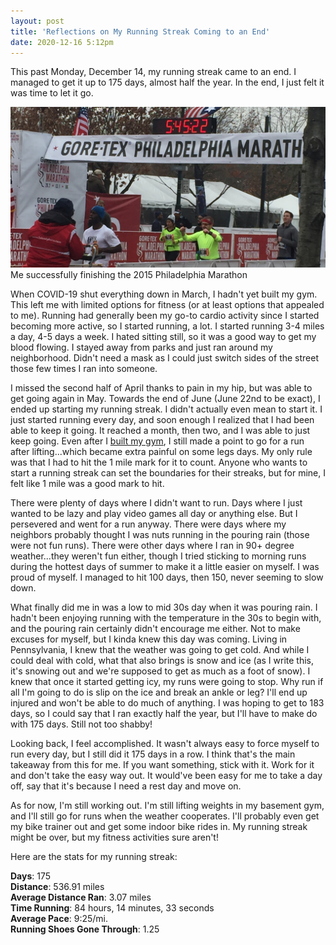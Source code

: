 ```yaml
---
layout: post
title: 'Reflections on My Running Streak Coming to an End'
date: 2020-12-16 5:12pm
---
```


This past Monday, December 14, my running streak came to an end. I managed to get it up to 175 days, almost half the year. In the end, I just felt it was time to let it go.

<div class="centered-image">
    <img src="/assets/images/posts/header-marathon-complete.jpg" alt="Me Finishing the 2015 Philadelphia Marathon" class="shadowed" />
    <div class="caption">Me successfully finishing the 2015 Philadelphia Marathon</div>
</div>

When COVID-19 shut everything down in March, I hadn't yet built my gym. This left me with limited options for fitness (or at least options that appealed to me). Running had generally been my go-to cardio activity since I started becoming more active, so I started running, a lot. I started running 3-4 miles a day, 4-5 days a week. I hated sitting still, so it was a good way to get my blood flowing. I stayed away from parks and just ran around my neighborhood. Didn't need a mask as I could just switch sides of the street those few times I ran into someone.

I missed the second half of April thanks to pain in my hip, but was able to get going again in May. Towards the end of June (June 22nd to be exact), I ended up starting my running streak. I didn't actually even mean to start it. I just started running every day, and soon enough I realized that I had been able to keep it going. It reached a month, then two, and I was able to just keep going. Even after I [built my gym](/2020/08/04/so-i-finally-built-a-home-gym.html), I still made a point to go for a run after lifting...which became extra painful on some legs days. My only rule was that I had to hit the 1 mile mark for it to count. Anyone who wants to start a running streak can set the boundaries for their streaks, but for mine, I felt like 1 mile was a good mark to hit.

There were plenty of days where I didn't want to run. Days where I just wanted to be lazy and play video games all day or anything else. But I persevered and went for a run anyway. There were days where my neighbors probably thought I was nuts running in the pouring rain (those were not fun runs). There were other days where I ran in 90+ degree weather...they weren't fun either, though I tried sticking to morning runs during the hottest days of summer to make it a little easier on myself. I was proud of myself. I managed to hit 100 days, then 150, never seeming to slow down.

What finally did me in was a low to mid 30s day when it was pouring rain. I hadn't been enjoying running with the temperature in the 30s to begin with, and the pouring rain certainly didn't encourage me either. Not to make excuses for myself, but I kinda knew this day was coming. Living in Pennsylvania, I knew that the weather was going to get cold. And while I could deal with cold, what that also brings is snow and ice (as I write this, it's snowing out and we're supposed to get as much as a foot of snow). I knew that once it started getting icy, my runs were going to stop. Why run if all I'm going to do is slip on the ice and break an ankle or leg? I'll end up injured and won't be able to do much of anything. I was hoping to get to 183 days, so I could say that I ran exactly half the year, but I'll have to make do with 175 days. Still not too shabby!

Looking back, I feel accomplished. It wasn't always easy to force myself to run every day, but I still did it 175 days in a row. I think that's the main takeaway from this for me. If you want something, stick with it. Work for it and don't take the easy way out. It would've been easy for me to take a day off, say that it's because I need a rest day and move on.

As for now, I'm still working out. I'm still lifting weights in my basement gym, and I'll still go for runs when the weather cooperates. I'll probably even get my bike trainer out and get some indoor bike rides in. My running streak might be over, but my fitness activities sure aren't!

Here are the stats for my running streak:

**Days**: 175\
**Distance**: 536.91 miles\
**Average Distance Ran**: 3.07 miles\
**Time Running**: 84 hours, 14 minutes, 33 seconds\
**Average Pace**: 9:25/mi.\
**Running Shoes Gone Through**: 1.25
